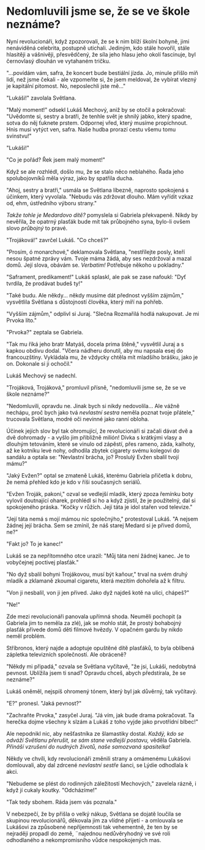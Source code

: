 # Nedomluvili jsme se, že se ve škole neznáme?

Nyní revolucionáři, když zpozorovali, že se k nim blíží školní bohyně, jimi nenáviděná celebrita, postupně utichali. Jediným, kdo stále hovořil, stále hlasitěji a vášnivěji, přesvědčený, že síla jeho hlasu jeho okolí fascinuje, byl černovlasý dlouhán ve vytahaném tričku.

"...povídám vám, safra, že koncert bude bestiální jízda. Jo, minule přišlo míň lidí, než jsme čekali - ale vzpomeňte si, že jsem meldoval, že vybírat vlezný je kapitální pitomost. No, neposlechli jste mě..."

"Lukáši!" zavolala Světlana.

"Malý moment!" odsekl Lukáš Mechový, aniž by se otočil a pokračoval: "Uvědomte si, sestry a bratři, že tenhle svět je shnilý jabko, který spadne, sotva do něj ťuknete prstem. Odpornej vřed, který musíme propíchnout. Hnis musí vytýct ven, safra. Naše hudba prorazí cestu všemu tomu svinstvu!"

"Lukáši!"

"Co je pořád? Řek jsem malý moment!"

Když se ale rozhlédl, došlo mu, že se stalo něco neblahého. Řada jeho spolubojovníků měla výraz, jako by spatřila ducha.

"Ahoj, sestry a bratři," usmála se Světlana líbezně, naprosto spokojená s účinkem, který vyvolala. "Nebudu vás zdržovat dlouho. Mám vyřídit vzkaz od, ehm, ústředního výboru strany."
  
*Takže tohle je Medardovo dítě?* pomyslela si Gabriela překvapeně. Nikdy by nevěřila, že opatrný plasťák bude mít tak průbojného syna, bylo-li ovšem slovo *průbojný* to pravé.

"Trojáková!" zavrčel Lukáš. "Co chceš?"

"Prosím, ó monarchové," deklamovala Světlana, "nestřílejte posly, kteří nesou špatné zprávy vám. Tvoje máma žádá, aby ses nezdržoval a mazal domů. Její slova, obávám se. *Verbatim!* Potřebuje někoho u pokladny."

"Saframent, predikament!" Lukáš splaskl, ale pak se zase nafoukl: "Dyť tvrdila, že prodávat budeš ty!"

"Také budu. Ale někdy... někdy musíme dát přednost vyšším zájmům," vysvětlila Světlana s důstojností člověka, který míří na pohřeb.

"Vyšším zájmům," odplivl si Juraj. "Slečna Rozmařilá hodlá nakupovat. Je mi Prvoka líto."

"Prvoka?" zeptala se Gabriela.

"Tak mu říká jeho bratr Matyáš, docela prima štěně," vysvětlil Juraj a s kapkou obdivu dodal. "Včera nádheru donutil, aby mu napsala esej do francouzštiny. Vykládala mu, že vždycky chtěla mít mladšího brášku, jako je on. Dokonale si ji ochočil."

Lukáš Mechový se nadechl.

"Trojáková, Trojáková," promluvil přísně, "nedomluvili jsme se, že se ve škole neznáme?"

"Nedomluvili, opravdu ne. Jinak bych si nikdy nedovolila... Ale vážně nechápu, proč bych jako tvá *nevlastní sestra* neměla poznat tvoje přátele," trucovala Světlana, modré oči nevinné jako ranní obloha.

Účinek jejích slov byl tak ohromující, že revolucionáři si začali dávat dvě a dvě dohromady - a vyšlo jim přibližně milión! Dívka s krátkými vlasy a dlouhým tetováním, které se vinulo od zápěstí, přes rameno, záda, kalhoty, až ke kotníku levé nohy, odhodila zbytek cigarety svému kolegovi do sandálu a optala se: "Nevlastní brácha, jo? Proslulý Evžen sbalil tvojí mámu?"

"Jaký Evžen?" optal se zmateně Lukáš, kterému Gabriela přičetla k dobru, že nemá přehled kdo je kdo v říši současných seriálů.

"Evžen Troják, pakoni," ozval se vedlejší mladík, který zpoza řemínku boty vylovil doutnající oharek, prohlédl si ho a když zjistil, že je použitelný, dal si spokojeného práska. "Kočky v růžích. Její táta je idol stařen vod televize."

"Její táta nemá s mojí mámou nic společnýho," protestoval Lukáš. "A nejsem žádnej její brácha. Sem se zmínil, že náš starej Medard si je přived domů, ne?"

"Fakt jo? To je kanec!"

Lukáš se za nepřítomného otce urazil: "Můj táta není žádnej kanec. Je to vobyčejnej poctivej plasťák."

"No dyž sbalil bohyni Trojákovou, musí být kaňour," trval na svém druhý mladík a zklamaně zkoumal cigaretu, která mezitím dohořela až k filtru.

"Von ji nesbalil, von ji jen přived. Jako dyž najdeš kotě na ulici, chápeš?"

"Ne!"

Zde mezi revolucionáři panovala upřímná shoda. Neuměli pochopit (a Gabriela jim to neměla za zlé), jak se mohlo stát, že prostý bohabojný plasťák přivede domů děti filmové hvězdy. V opačném gardu by nikdo neměl problém.

Stříbronos, který najde a adoptuje opuštěné dítě plasťáků, to byla oblíbená zápletka televizních společností. Ale obráceně?

"Někdy mi připadá," ozvala se Světlana vyčítavě, "že jsi, Lukáši, nedobytná pevnost. Ublížila jsem ti snad? Opravdu chceš, abych předstírala, že se neznáme?"

Lukáš oněměl, nejspíš ohromený tónem, který byl jak důvěrný, tak vyčítavý.

"E?" pronesl. "Jaká pevnost?"

"Zachraňte Prvoka," zasyčel Juraj. "Já vím, jak bude drama pokračovat. Ta herečka dojme všechny k slzám a Lukáš z toho vyjde jako prvotřídní blbec!"

Ale nepodnikl nic, aby nešťastníka ze šlamastiky dostal. *Každý, kdo se odváží Světlanu přerušit, se sám stane vedlejší postavu,* věděla Gabriela. *Přináší vzrušení do nudných životů, naše samozvaná spasitelka!*

Někdy ve chvíli, kdy revolucionáři změnili strany a omámenému Lukášovi domlouvali, aby dal zdrcené *nevlastní sestře* šanci, se Lýdie odhodlala k akci.

"Nebudeme se plést do rodinných záležitostí Mechových," zavelela rázně, i když jí cukaly koutky. "Odcházíme!"

"Tak tedy sbohem. Ráda jsem vás poznala."

V nebezpečí, že by přišla o velký nákup, Světlana se dojatě loučila se skupinou revolucionářů, děkovala jim za vlídné přijetí - a omlouvala se Lukášovi za způsobené nepříjemnosti tak vehementně, že ten by se nejraději propadl do země, ¨najednou nedůvěryhodný ve své roli odhodlaného a nekompromisního vůdce nespokojených mas.
